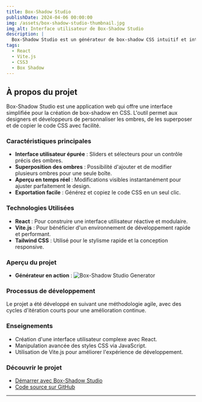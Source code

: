 ```yaml
---
title: Box-Shadow Studio
publishDate: 2024-04-06 00:00:00
img: /assets/box-shadow-studio-thumbnail.jpg
img_alt: Interface utilisateur de Box-Shadow Studio
description: |
  Box-Shadow Studio est un générateur de box-shadow CSS intuitif et interactif qui permet aux utilisateurs de créer des ombres de boîte personnalisées avec aperçu en temps réel. Ce projet met en œuvre des technologies modernes de développement front-end pour offrir une expérience utilisateur exceptionnelle.
tags:
  - React
  - Vite.js
  - CSS3
  - Box Shadow
---
```


## À propos du projet

Box-Shadow Studio est une application web qui offre une interface simplifiée pour la création de box-shadow en CSS. L'outil permet aux designers et développeurs de personnaliser les ombres, de les superposer et de copier le code CSS avec facilité.

### Caractéristiques principales

- **Interface utilisateur épurée** : Sliders et sélecteurs pour un contrôle précis des ombres.
- **Superposition des ombres** : Possibilité d'ajouter et de modifier plusieurs ombres pour une seule boîte.
- **Aperçu en temps réel** : Modifications visibles instantanément pour ajuster parfaitement le design.
- **Exportation facile** : Générez et copiez le code CSS en un seul clic.

### Technologies Utilisées

- **React** : Pour construire une interface utilisateur réactive et modulaire.
- **Vite.js** : Pour bénéficier d'un environnement de développement rapide et performant.
- **Tailwind CSS** : Utilisé pour le stylisme rapide et la conception responsive.

### Aperçu du projet

- **Générateur en action** :
  ![Box-Shadow Studio Generator](/assets/box-shadow-studio-generator.jpg)

### Processus de développement

Le projet a été développé en suivant une méthodologie agile, avec des cycles d'itération courts pour une amélioration continue.

### Enseignements

- Création d'une interface utilisateur complexe avec React.
- Manipulation avancée des styles CSS via JavaScript.
- Utilisation de Vite.js pour améliorer l'expérience de développement.

### Découvrir le projet

- [Démarrer avec Box-Shadow Studio](https://box-shadow-studio.vercel.app/)
- [Code source sur GitHub](https://github.com/yourusername/box-shadow-studio)

---
